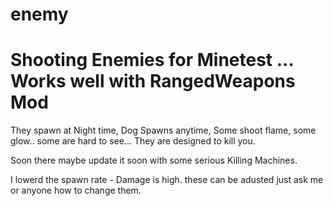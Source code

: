 # enemy
# Shooting Enemies for Minetest ... Works well with RangedWeapons Mod

They spawn at Night time, Dog Spawns anytime, Some shoot flame, some glow.. some are hard to see... They are designed to kill you.

Soon there maybe update it soon with some serious Killing Machines.

I lowerd the spawn rate - Damage is high. these can be adusted just ask me or anyone how to change them.
